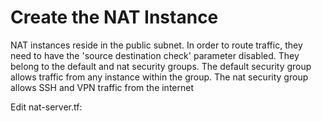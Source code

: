 # Create the NAT Instance

NAT instances reside in the public subnet.
In order to route traffic, they need to have the 'source destination check' parameter disabled.
They belong to the default and nat security groups. The default security group allows traffic from any instance within the group.
The nat security group allows SSH and VPN traffic from the internet

Edit nat-server.tf:
```console


```

